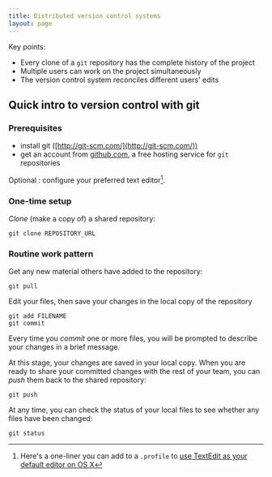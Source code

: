 ```yaml
---
title: Distributed version control systems 
layout: page
---
```


Key points:

- Every clone of a `git` repository has the complete history of the project
- Multiple users can work on the project simultaneously
- The version control system reconciles different users' edits


## Quick intro to version control with git ##


### Prerequisites

- install git ([http://git-scm.com/](http://git-scm.com/))
- get an account from  [github.com](github.com), a free hosting service for `git` repositories


Optional : configure your preferred text editor[^tweakOSX]. 

[^tweakOSX]: Here's a one-liner you can add to a `.profile` to [use TextEdit as your default editor on OS X](https://gist.github.com/neelsmith/6511857)

[editor]: https://gist.github.com/neelsmith/6511857

### One-time setup

*Clone* (make a copy of) a shared  repository:


    git clone REPOSITORY_URL


### Routine work pattern


Get any new material others have added to the repository:

    git pull


Edit your files, then save your changes in the local copy of the repository

    git add FILENAME
    git commit

Every time you *commit* one or more files, you will be prompted to describe your changes in a brief message.

At this stage, your changes are saved in your local copy.  When you are ready to share your committed changes with the rest of your team, you can *push* them back to the shared repository:

    git push


At any time, you can check the status of your local files to see whether any files have been changed:

    git status



